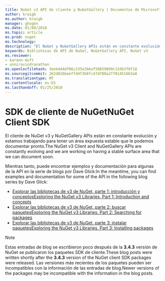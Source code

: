 ```yaml
---
title: NuGet v3 API de cliente y NuGetGallery | Documentos de Microsoft
author: kraigb
ms.author: kraigb
manager: ghogen
ms.date: 01/09/2018
ms.topic: article
ms.prod: nuget
ms.technology: 
description: "El NuGet y NuGetGallery APIs están en constante evolución y aún no aparece documentado, pero ejemplos están disponibles en el blog de Dave Glick."
keywords: Bibliotecas de API de NuGet, NuGetGallery API, NuGet v3
ms.reviewer:
- karann-msft
- unniravindranathan
ms.openlocfilehash: 3eeb4d4df06c235e3b6af50859899c12db3f8f18
ms.sourcegitcommit: 262d026beeffd4f3b6fc47d780a2f701451663a8
ms.translationtype: MT
ms.contentlocale: es-ES
ms.lasthandoff: 01/25/2018
---
```

# <a name="nuget-client-sdk"></a><span data-ttu-id="3e31a-104">SDK de cliente de NuGet</span><span class="sxs-lookup"><span data-stu-id="3e31a-104">NuGet Client SDK</span></span>

<span data-ttu-id="3e31a-105">El cliente de NuGet v3 y NuGetGallery APIs están en constante evolución y estamos trabajando para tener un área expuesta estable que le podemos documentar pronto.</span><span class="sxs-lookup"><span data-stu-id="3e31a-105">The NuGet v3 Client and NuGetGallery APIs are constantly evolving and we are working on having a stable surface area that we can document soon.</span></span>

<span data-ttu-id="3e31a-106">Mientras tanto, puede encontrar ejemplos y documentación para algunas de la API en la serie de blogs por Dave Glick:</span><span class="sxs-lookup"><span data-stu-id="3e31a-106">In the meantime, you can find examples and documentation for some of the API in the following blog series by Dave Glick:</span></span>

- [<span data-ttu-id="3e31a-107">Explorar las bibliotecas de v3 de NuGet, parte 1: introducción y conceptos</span><span class="sxs-lookup"><span data-stu-id="3e31a-107">Exploring the NuGet v3 Libraries, Part 1: Introduction and concepts</span></span>](http://daveaglick.com/posts/exploring-the-nuget-v3-libraries-part-1)
- [<span data-ttu-id="3e31a-108">Explorar las bibliotecas de v3 de NuGet, parte 2: buscar paquetes</span><span class="sxs-lookup"><span data-stu-id="3e31a-108">Exploring the NuGet v3 Libraries, Part 2: Searching for packages</span></span>](http://daveaglick.com/posts/exploring-the-nuget-v3-libraries-part-2)
- [<span data-ttu-id="3e31a-109">Explorar las bibliotecas de v3 de NuGet, parte 3: instalar paquetes</span><span class="sxs-lookup"><span data-stu-id="3e31a-109">Exploring the NuGet v3 Libraries, Part 3: Installing packages</span></span>](http://daveaglick.com/posts/exploring-the-nuget-v3-libraries-part-3)

> [!Note]
> <span data-ttu-id="3e31a-110">Estas entradas de blog se escribieron poco después de la **3.4.3** versión de NuGet se publicaron los paquetes SDK de cliente.</span><span class="sxs-lookup"><span data-stu-id="3e31a-110">These blog posts were written shortly after the **3.4.3** version of the NuGet client SDK packages were released.</span></span>
> <span data-ttu-id="3e31a-111">Las versiones más recientes de los paquetes pueden ser incompatibles con la información de las entradas de blog.</span><span class="sxs-lookup"><span data-stu-id="3e31a-111">Newer versions of the packages may be incompatible with the information in the blog posts.</span></span>
